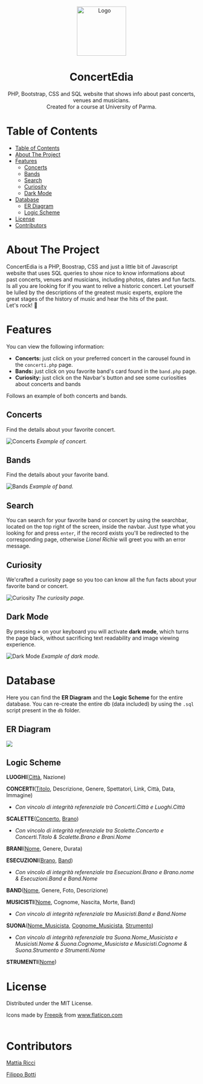 <!-- PROJECT LOGO -->
  <br />
    <p align="center">
    <img src=".\immagini\guitar.png" alt="Logo" width="130" height="130">
  </a>
  <h1 align="center">ConcertEdia</h1>
  <p align="center">
    PHP, Bootstrap, CSS and SQL website that shows info about past concerts, venues and musicians. <br />
    Created for a course at University of Parma.
  </p>
  
  <!-- TABLE OF CONTENTS -->
  # Table of Contents
  
  - [Table of Contents](#table-of-contents)
  - [About The Project](#about-the-project)
  - [Features](#features)
    - [Concerts](#concerts)
    - [Bands](#bands)
    - [Search](#search)
    - [Curiosity](#curiosity)
    - [Dark Mode](#dark-mode)
  - [Database](#database)
    - [ER Diagram](#er-diagram)
    - [Logic Scheme](#logic-scheme)
  - [License](#license)
  - [Contributors](#contributors)

# About The Project

ConcertEdia is a PHP, Boostrap, CSS and just a little bit of Javascript website that uses SQL queries to show nice to know informations about past concerts, venues and musicians, including photos, dates and fun facts.
Is all you are looking for if you want to relive a historic concert. Let yourself be lulled by the descriptions of the greatest music experts, explore the great stages of the history of music and hear the hits of the past. <br />
Let's rock! 🎸

# Features

You can view the following information:

- **Concerts:** just click on your preferred concert in the carousel found in the `concerti.php` page.
- **Bands:** just click on you favorite band's card found in the `band.php` page.
- **Curiosity:** just click on the Navbar's button and see some curiosities about concerts and bands

Follows an example of both concerts and bands.

## Concerts

Find the details about your favorite concert.

<p>
	<img src="immagini\esempi\concerto_esempio.png" alt="Concerts">
	<em>Example of concert.</em>
</p>

## Bands

Find the details about your favorite band.

<p>
	<img src="immagini\esempi\band_esempio.png" alt="Bands">
	<em>Example of band.</em>
</p>

## Search

You can search for your favorite band or concert by using the searchbar, located on the top right of the screen, inside the navbar.
Just type what you looking for and press `enter`, if the record exists you'll be redirected to the corresponding page, otherwise _Lionel Richie_ will greet you with an error message.

## Curiosity

We'crafted a curiosity page so you too can know all the fun facts about your favorite band or concert.

<p>
	<img src="immagini\esempi\curiosity_esempio.png" alt="Curiosity">
	<em>The curiosity page.</em>
</p>

## Dark Mode

By pressing **+** on your keyboard you will activate **dark mode**, which turns the page black, without sacrificing text readability and image viewing experience.

<p>
	<img src="immagini\esempi\dark_mode_esempio.png" alt="Dark Mode">
	<em>Example of dark mode.</em>
</p>

# Database

Here you can find the **ER Diagram** and the **Logic Scheme** for the entire database.
You can re-create the entire db (data included) by using the `.sql` script present in the `db` folder.

## ER Diagram

<img src="./db/Concertedia.png"></img>

## Logic Scheme

**LUOGHI**(<ins>Città</ins>, Nazione)

**CONCERTI**(<ins>Titolo</ins>, Descrizione, Genere, Spettatori, Link, Città, Data, Immagine)

- _Con vincolo di integrità referenziale trà Concerti.Città e Luoghi.Città_

**SCALETTE**(<ins>Concerto</ins>, <ins>Brano</ins>)

- _Con vincolo di integrità referenziale tra Scalette.Concerto e Concerti.Titolo & Scalette.Brano e Brani.Nome_

**BRANI**(<ins>Nome</ins>, Genere, Durata)

**ESECUZIONI**(<ins>Brano</ins>, <ins>Band</ins>)

- _Con vincolo di integrità referenziale tra Esecuzioni.Brano e Brano.nome & Esecuzioni.Band e Band.Nome_

**BAND**(<ins>Nome</ins>, Genere, Foto, Descrizione)

**MUSICISTI**(<ins>Nome</ins>, </ins>Cognome</ins>, Nascita, Morte, Band)

- _Con vincolo di integrità referenziale tra Musicisti.Band e Band.Nome_

**SUONA**(<ins>Nome_Musicista</ins>, <ins>Cognome_Musicista</ins>, <ins>Strumento</ins>)

- _Con vincolo di integrità referenziale tra Suona.Nome_Musicista e Musicisti.Nome & Suona.Cognome_Musicista e Musicisti.Cognome & Suona.Strumento e Strumenti.Nome_

**STRUMENTI**(<ins>Nome</ins>)

# License

Distributed under the MIT License.

<div>Icons made by <a href="https://www.flaticon.com/authors/freepik" title="Freepik">Freepik</a> from <a href="https://www.flaticon.com/" 
title="Flaticon"> www.flaticon.com</a></div><br>

# Contributors

[Mattia Ricci](https://github.com/tiaringhio)

[Filippo Botti](https://github.com/FilippoBotti)
